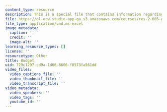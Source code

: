 ```yaml
---
content_type: resource
description: This is a special file that contains information regarding budget.
file: https://ol-ocw-studio-app-qa.s3.amazonaws.com/courses/res-2-005-girls-who-build-make-your-own-wearables-workshop-spring-2015/729c1297cd9a1d668606f0573fa561dd_MITRES_2_005S15_Budget.xls
file_type: application/vnd.ms-excel
image_metadata:
  caption: ''
  credit: ''
  image-alt: ''
learning_resource_types: []
license: ''
resourcetype: Other
title: Budget
uid: 729c1297-cd9a-1d66-8606-f0573fa561dd
video_files:
  video_captions_file: ''
  video_thumbnail_file: ''
  video_transcript_file: ''
video_metadata:
  video_speakers: ''
  video_tags: ''
  youtube_id: ''
---
```

